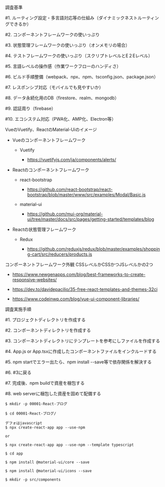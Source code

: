 調査基準

#1. ルーティング設定・多言語対応等の仕組み（ダイナミックネストルーティングできるか）

#2. コンポーネントフレームワークの使いっぷり

#3. 状態管理フレームワークの使いっぷり（オンメモリの場合）

#4. テストフレームワークの使いっぷり（スクリプトレベルとE２Eレベル）

#5. 言語レベルの操作感（作業ワークフローのハンディさ）

#6. ビルド手順整備（webpack、npx、npm、tsconfig.json、package.json）

#7. レスポンシブ対応（モバイルでも見やすいか）

#8. データ永続化用のDB（firestore、realm、mongodb）

#9. 認証周り（firebase）

#10. エコシステム対応（PWA化、AMP化、Electron等）

VueのVuetify、ReactのMaterial-Uiのイメージ

- Vueのコンポーネントフレームワーク

  - Vuetify

    - https://vuetifyjs.com/ja/components/alerts/

- Reactのコンポーネントフレームワーク

  - react-bootstrap

    - https://github.com/react-bootstrap/react-bootstrap/blob/master/www/src/examples/Modal/Basic.js

  - material-ui

    - https://github.com/mui-org/material-ui/tree/master/docs/src/pages/getting-started/templates/blog

- Reactの状態管理フレームワーク

  - Redux
    
    - https://github.com/reduxjs/redux/blob/master/examples/shopping-cart/src/reducers/products.js

コンポーネントフレームワーク外観 CSSレベルかCSSかつJSレベルかの2つ

  - https://www.newgenapps.com/blog/best-frameworks-to-create-responsive-websites/

  - https://dev.to/davidepacilio/35-free-react-templates-and-themes-32ci
  
  - https://www.codeinwp.com/blog/vue-ui-component-libraries/

調査実施手順

#1. プロジェクトディレクトリを作成する

#2. コンポーネントディレクトリを作成する

#3. コンポーネントディレクトリにテンプレートを参考にしファイルを作成する

#4. App.js or App.tsxに作成したコンポーネントファイルをインクルードする

#5. npm startでエラー出たら、npm install --save等で依存関係を解決する

#6. #3に戻る

#7. 完成後、npm buildで資産を梱包する

#8. web serverに梱包した資産を固めて配備する

```
$ mkdir -p 00001-React-ブログ

$ cd 00001-React-ブログ/

デフォはjavascript
$ npx create-react-app app --use-npm

or

$ npx create-react-app app --use-npm --template typescript

$ cd app

$ npm install @material-ui/core --save

$ npm install @material-ui/icons --save

$ mkdir -p src/components
```
